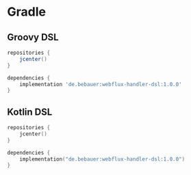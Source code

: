 # Gradle

## Groovy DSL

```groovy
repositories {
    jcenter()
}

dependencies {
    implementation 'de.bebauer:webflux-handler-dsl:1.0.0'
}
```

## Kotlin DSL

```kotlin
repositories {
    jcenter()
}

dependencies {
    implementation("de.bebauer:webflux-handler-dsl:1.0.0")
}
```